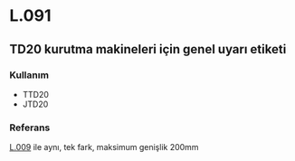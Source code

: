 # L.091

## TD20 kurutma makineleri için genel uyarı etiketi

### Kullanım

* TTD20
* JTD20

### Referans

[L.009](./L.009.md) ile aynı, tek fark, maksimum genişlik 200mm